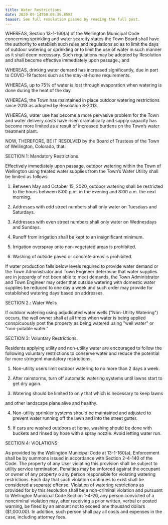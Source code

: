 ```yaml
---
title: Water Restrictions
date: 2020-09-14T00:08:39.858Z
teaser: See full resolution passed by reading the full post.
---
```

WHEREAS, Section 13-1-160(a) of the Wellington Municipal Code concerning sprinkling and water scarcity states the Town Board shall have the authority to establish such rules and regulations so as to limit the days of outdoor watering or sprinkling or to limit the use of water in such manner as it shall deem necessary. Such regulations may be adopted by Resolution and shall become effective immediately upon passage.; and

WHEREAS, drinking water demand has increased significantly, due in part to COVID-19 factors such as the stay-at-home requirements.

WHEREAS, up to 75% of water is lost through evaporation when watering is done during the heat of the day.

WHEREAS, the Town has maintained in place outdoor watering restrictions since 2013 as adopted by Resolution 8-2013.

WHEREAS, water use has become a more pervasive problem for the Town and water delivery costs have risen dramatically and supply capacity has become more limited as a result of increased burdens on the Town’s water treatment plant.

NOW, THEREFORE, BE IT RESOLVED by the Board of Trustees of the Town of Wellington, Colorado, that:

SECTION 1: Mandatory Restrictions.

Effectively immediately upon passage, outdoor watering within the Town of Wellington using treated water supplies from the Town’s Water Utility shall be limited as follows:

1. Between May and October 15, 2020, outdoor watering shall be restricted to the hours between 8:00 p.m. in the evening and 8:00 a.m. the next morning.

2. Addresses with odd street numbers shall only water on Tuesdays and Saturdays.

3. Addresses with even street numbers shall only water on Wednesdays and Sundays.

4. Runoff from irrigation shall be kept to an insignificant minimum.

5. Irrigation overspray onto non-vegetated areas is prohibited.

6. Washing of outside paved or concrete areas is prohibited.

If water production falls below levels required to provide water demand or the Town Administrator and Town Engineer determine that water supplies are in jeopardy of not been able to meet demands, the Town Administrator and Town Engineer may order that outside watering with domestic water supplies be reduced to one day a week and such order may provide for established watering days based on addresses.

SECTION 2.: Water Wells

If outdoor watering using adjudicated water wells ("Non-Utility Watering") occurs, the well owner shall at all times when water is being applied conspicuously post the property as being watered using "well water" or "non-potable water."

SECTION 3: Voluntary Restrictions.

Residents applying utility and non-utility water are encouraged to follow the following voluntary restrictions to conserve water and reduce the potential for more stringent mandatory restrictions.

1. Non-utility users limit outdoor watering to no more than 2 days a week.

2. After rainstorms, turn off automatic watering systems until lawns start to get dry again.

3. Watering should be limited to only that which is necessary to keep lawns

and other landscape plans alive and healthy.

4. Non-utility sprinkler systems should be maintained and adjusted to prevent water running off the lawn and into the street gutter.

5. If cars are washed outdoors at home, washing should be done with buckets and rinsed by hose with a spray nozzle. Avoid letting water run.

SECTION 4: VIOLATIONS:

As provided by the Wellington Municipal Code at 13-1-160(a), Enforcement shall be by summons issued in accordance with Section 2-4-140 of the Code. The property of any User violating this provision shall be subject to utility service termination. Penalties may be enforced against the occupant or owner of any property o any person responsible for violating watering restrictions. Each day that such violation continues to exist shall be considered a separate offense. Violation of watering restrictions as provided for by this resolution shall be a non-criminal violation and pursuant to Wellington Municipal Code Section 1-4-20, any person convicted of a noncriminal violation may, after receiving a prior written, verbal or posted warning, be fined by an amount not to exceed one thousand dollars ($1,000.00). In addition, such person shall pay all costs and expenses in the case, including attorney fees.